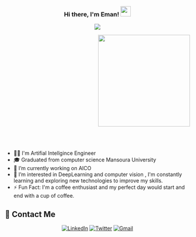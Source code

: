 

<h3 align="center">
  Hi there, I'm Eman!
  <img src="https://media.giphy.com/media/hvRJCLFzcasrR4ia7z/giphy.gif" width="28">
</h3>
<p align="center">
  <a href="https://github.com/DenverCoder1/readme-typing-svg"><img src="https://readme-typing-svg.herokuapp.com/?lines=Artifial%20Intelligence%20Engineer;Always%20learning%20new%20things&font=Fira%20Code&center=true&width=440&height=45&color=f75c7e&vCenter=true&size=22"></a>
</p> 
<div style="height: 300px;"> <!-- Set a height for the container -->
  <img width="250" align="right" src="https://c.tenor.com/_DOBjnGspYAAAAAM/code-coding.gif" float: right;">
</div>

- 👨‍💻 I'm Artifial Intellgince Engineer
- 🎓 Graduated from computer science Mansoura University 
- 🏢 I’m currently working on AICO
- 🤔 I’m interested in DeepLearning and computer vision , I'm constantly learning and exploring new technologies to improve my skills.
- ⚡ Fun Fact: I'm a coffee enthusiast and my perfect day would start and end with a cup of coffee.


## 🔗 Contact Me

<p align="center">
 <!-- <a href="[Link to Your Portfolio Website]"><img alt="Portfolio" src="https://img.shields.io/badge/-Portfolio-9cf"></a> -->
  <a href="https://www.linkedin.com/in/eman-abdelwhab-63417a17a/"><img alt="LinkedIn" src="https://img.shields.io/badge/-LinkedIn-blue"></a>
  <a href="https://twitter.com/EmanAbdelwhab_?t=YdGi0IKcoL3G-wRm9ysJOA&s=08"><img alt="Twitter" src="https://img.shields.io/badge/-Twitter-1da1f2"></a>
  <a href="mailto:ea6677342@gmail.com"><img alt="Gmail" src="https://img.shields.io/badge/-Gmail-red"></a>
</p>

<br>
<!--
<a href="https://komarev.com/ghpvc/?username=EmanAbdelWhab&style=for-the-badge">
    <img src="https://komarev.com/ghpvc/?username=EmanAbdelWhab&style=for-the-badge">
</a>
-->

